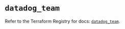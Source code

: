 # `datadog_team`

Refer to the Terraform Registry for docs: [`datadog_team`](https://registry.terraform.io/providers/datadog/datadog/3.63.0/docs/resources/team).
